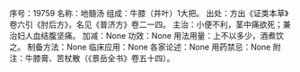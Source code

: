 序号：19759
名称：地髓汤
组成：牛膝（并叶）1大把。
出处：方出《证类本草》卷六引《肘后方》，名见《普济方》卷二一四。
主治：小便不利，茎中痛欲死；兼治妇人血结腹坚痛。
加减：None
功效：None
用法用量：上不以多少，酒煮饮之。
制备方法：None
临床应用：None
各家论述：None
用药禁忌：None
附注：牛膝膏、苦杖散（《景岳全书》卷五十四）。
